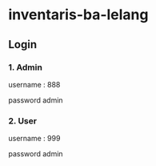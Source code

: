 # inventaris-ba-lelang

## Login
### 1. Admin
username : 888

password admin
### 2. User
username : 999

password admin
